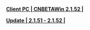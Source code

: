 **[Client PC | CNBETAWin 2.1.52 |  ](https://bhrpg-prod.oss-accelerate.aliyuncs.com/client/beta/20240329120152_oWX4KYI7n7BjDkbn/StarRail_2.1.52.zip)**

**[Update | 2.1.51 - 2.1.52 | ](https://bhrpg-prod.oss-accelerate.aliyuncs.com/client/beta/update/hkrpg_cn/57/game_2.1.51_2.1.52_diff_9Mu5YsGOvgQmDSwd.zip)** 
